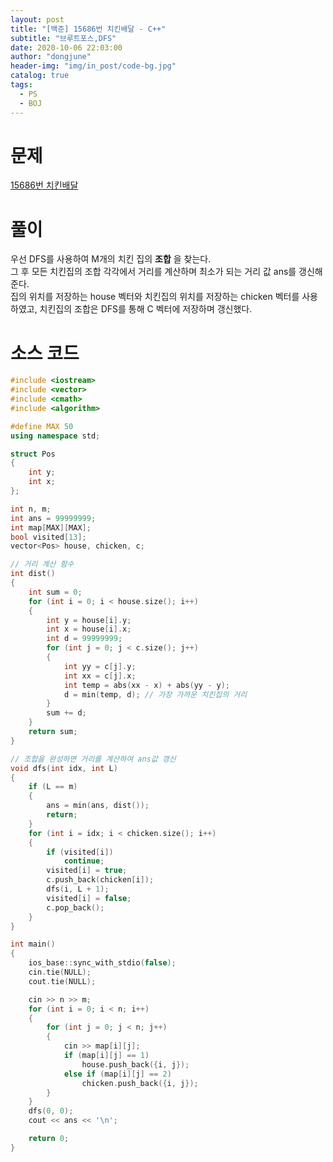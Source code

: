 ```yaml
---
layout: post
title: "[백준] 15686번 치킨배달 - C++"
subtitle: "브루트포스,DFS"
date: 2020-10-06 22:03:00
author: "dongjune"
header-img: "img/in_post/code-bg.jpg"
catalog: true
tags:
  - PS
  - BOJ
---
```


# 문제

[15686번 치킨배달](https://www.acmicpc.net/problem/15686)

# 풀이

우선 DFS를 사용하여 M개의 치킨 집의 **조합** 을 찾는다.  
그 후 모든 치킨집의 조합 각각에서 거리를 계산하며 최소가 되는 거리 값 ans를 갱신해준다.  
집의 위치를 저장하는 house 벡터와 치킨집의 위치를 저장하는 chicken 벡터를 사용하였고, 치킨집의 조합은 DFS를 통해 C 벡터에 저장하며 갱신했다.

# 소스 코드

```c++
#include <iostream>
#include <vector>
#include <cmath>
#include <algorithm>

#define MAX 50
using namespace std;

struct Pos
{
    int y;
    int x;
};

int n, m;
int ans = 99999999;
int map[MAX][MAX];
bool visited[13];
vector<Pos> house, chicken, c;

// 거리 계산 함수
int dist()
{
    int sum = 0;
    for (int i = 0; i < house.size(); i++)
    {
        int y = house[i].y;
        int x = house[i].x;
        int d = 99999999;
        for (int j = 0; j < c.size(); j++)
        {
            int yy = c[j].y;
            int xx = c[j].x;
            int temp = abs(xx - x) + abs(yy - y);
            d = min(temp, d); // 가장 가까운 치킨집의 거리
        }
        sum += d;
    }
    return sum;
}

// 조합을 완성하면 거리를 계산하여 ans값 갱신
void dfs(int idx, int L)
{
    if (L == m)
    {
        ans = min(ans, dist());
        return;
    }
    for (int i = idx; i < chicken.size(); i++)
    {
        if (visited[i])
            continue;
        visited[i] = true;
        c.push_back(chicken[i]);
        dfs(i, L + 1);
        visited[i] = false;
        c.pop_back();
    }
}

int main()
{
    ios_base::sync_with_stdio(false);
    cin.tie(NULL);
    cout.tie(NULL);

    cin >> n >> m;
    for (int i = 0; i < n; i++)
    {
        for (int j = 0; j < n; j++)
        {
            cin >> map[i][j];
            if (map[i][j] == 1)
                house.push_back({i, j});
            else if (map[i][j] == 2)
                chicken.push_back({i, j});
        }
    }
    dfs(0, 0);
    cout << ans << '\n';

    return 0;
}
```
